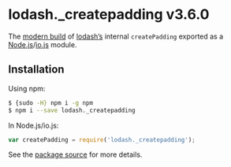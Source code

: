 # lodash._createpadding v3.6.0

The [modern build](https://github.com/lodash/lodash/wiki/Build-Differences) of [lodash’s](https://lodash.com/) internal `createPadding` exported as a [Node.js](http://nodejs.org/)/[io.js](https://iojs.org/) module.

## Installation

Using npm:

```bash
$ {sudo -H} npm i -g npm
$ npm i --save lodash._createpadding
```

In Node.js/io.js:

```js
var createPadding = require('lodash._createpadding');
```

See the [package source](https://github.com/lodash/lodash/blob/3.6.0-npm-packages/lodash._createpadding) for more details.
